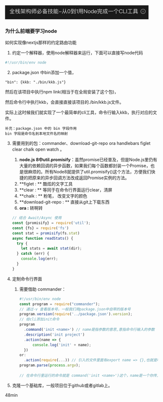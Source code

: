 



![image-20201215231619302](../images/image-20201215231619302.png)

### 为什么前端要学习node

如何实现像nextjs那样的约定路由功能



1. 约定一个解释器，使用node解释器来运行，下面可以直接写node代码

```js
#!/usr/bin/env node
```

2. package.json  中bin添加一个值，

```
"bin": {kkb: "./bin/kkb.js"}
```

然后在该项目中执行npm link(相当于在全局安装了这个包)，

然后命令行中执行kkb，会直接直接该项目的./bin/kkb.js文件。

实际上这时候我们就实现了一个最简单的cli工具，命令行输入kkb，执行对应的文件。

```
补充：package.json 中的 bin 字段作用
bin 字段是命令名到本地文件名的映射
```

3. 需要用到的包：commander、download-git-repo ora handlebars figlet clear chalk open watch 。

   1. **node.js 8中util.promisify**：虽然promise已经普及，但是Node.js里仍有大量的依赖回调的异步函数，如果我们每个函数都封装一个Promise，也是很麻烦的。所有Node8就提供了util.promisify()这个方法，方便我们快捷的把原来的异步回调方法改成返回Promise实例的方法。
   2. **figlet : ** 酷炫的文字工具
   3. **clear : ** 等同于在命令行界面运行clear，清屏
   4. **chalk : ** 粉笔， 改变文字的颜色
   5. **download-git-repo : ** 直接从git上下载东西
   6. **ora :** 转啊转

   ```js
   // 结合 Await/Async 使用
   const {promisify} = require('util');
   const {fs} = require('fs')
   const stat = promisify(fs.stat)
   async function readStats() {
     try {
       let stats = await stat(dir);
     } catch (err) {
       console.log(err);
     }
   }
   ```

   

4. 定制命令行界面

   1. 需要借助 commander：

      ```js
      #!/usr/bin/env node
      const program = require("commander");
      // 通过-v 查看版本号，一般我们用package.json中自带的版本号
      program.version(require('../package.json').version);
      // 给cli添加init命令
      program
        .command('init <name>') // name是指参数的意思,意指命令行输入的参数
      	.description('init project')
      	.action(name => {
        	console.log('init' + name);
      	})
      or: 
      	.action(require(...)) // 引入的文件里面有export name => {},也就是吧action里面的内容放到一个方法里面。
      program.parse(process.argv);
      
      // 在命令行里运行的命令就是 command('init <name>')这个，name是一个你传入的参数，eg：$ node ./kkg.js init test
      ```

      

5. 克隆一个基础库，一般项目位于github或者gitlab上。

48min

